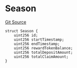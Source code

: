 # Season
[Git Source](https://github.com/VaporFi/liquid-staking/blob/5d323fd7888bb01e362cdf4c980f8c20b18b712f/src/libraries/AppStorage.sol)


```solidity
struct Season {
    uint256 id;
    uint256 startTimestamp;
    uint256 endTimestamp;
    uint256 rewardTokenBalance;
    uint256 totalDepositAmount;
    uint256 totalClaimAmount;
}
```

